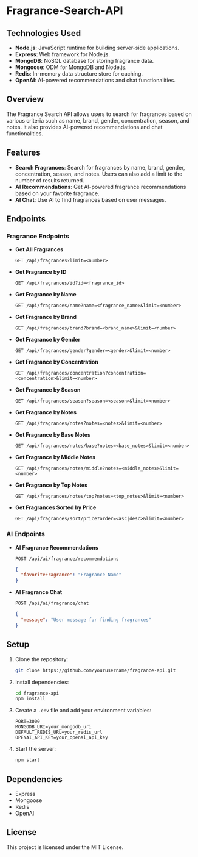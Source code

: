 # Fragrance-Search-API

## Technologies Used

- **Node.js**: JavaScript runtime for building server-side applications.
- **Express**: Web framework for Node.js.
- **MongoDB**: NoSQL database for storing fragrance data.
- **Mongoose**: ODM for MongoDB and Node.js.
- **Redis**: In-memory data structure store for caching.
- **OpenAI**: AI-powered recommendations and chat functionalities.

## Overview

The Fragrance Search API allows users to search for fragrances based on various criteria such as name, brand, gender, concentration, season, and notes. It also provides AI-powered recommendations and chat functionalities.

## Features

- **Search Fragrances**: Search for fragrances by name, brand, gender, concentration, season, and notes. Users can also add a limit to the number of results returned.
- **AI Recommendations**: Get AI-powered fragrance recommendations based on your favorite fragrance.
- **AI Chat**: Use AI to find fragrances based on user messages.

## Endpoints

### Fragrance Endpoints

- **Get All Fragrances**
  ```http
  GET /api/fragrances?limit=<number>
  ```
- **Get Fragrance by ID**
  ```http
  GET /api/fragrances/id?id=<fragrance_id>
  ```
- **Get Fragrance by Name**
  ```http
  GET /api/fragrances/name?name=<fragrance_name>&limit=<number>
  ```
- **Get Fragrance by Brand**
  ```http
  GET /api/fragrances/brand?brand=<brand_name>&limit=<number>
  ```
- **Get Fragrance by Gender**
  ```http
  GET /api/fragrances/gender?gender=<gender>&limit=<number>
  ```
- **Get Fragrance by Concentration**
  ```http
  GET /api/fragrances/concentration?concentration=<concentration>&limit=<number>
  ```
- **Get Fragrance by Season**
  ```http
  GET /api/fragrances/season?season=<season>&limit=<number>
  ```
- **Get Fragrance by Notes**
  ```http
  GET /api/fragrances/notes?notes=<notes>&limit=<number>
  ```
- **Get Fragrance by Base Notes**
  ```http
  GET /api/fragrances/notes/base?notes=<base_notes>&limit=<number>
  ```
- **Get Fragrance by Middle Notes**
  ```http
  GET /api/fragrances/notes/middle?notes=<middle_notes>&limit=<number>
  ```
- **Get Fragrance by Top Notes**
  ```http
  GET /api/fragrances/notes/top?notes=<top_notes>&limit=<number>
  ```
- **Get Fragrances Sorted by Price**
  ```http
  GET /api/fragrances/sort/price?order=<asc|desc>&limit=<number>
  ```

### AI Endpoints

- **AI Fragrance Recommendations**
  ```http
  POST /api/ai/fragrance/recommendations
  ```
  ```json
  {
    "favoriteFragrance": "Fragrance Name"
  }
  ```
- **AI Fragrance Chat**
  ```http
  POST /api/ai/fragrance/chat
  ```
  ```json
  {
    "message": "User message for finding fragrances"
  }
  ```

## Setup

1. Clone the repository:
   ```bash
   git clone https://github.com/yourusername/fragrance-api.git
   ```
2. Install dependencies:
   ```bash
   cd fragrance-api
   npm install
   ```
3. Create a `.env` file and add your environment variables:
   ```env
   PORT=3000
   MONGODB_URI=your_mongodb_uri
   DEFAULT_REDIS_URL=your_redis_url
   OPENAI_API_KEY=your_openai_api_key
   ```
4. Start the server:
   ```bash
   npm start
   ```

## Dependencies

- Express
- Mongoose
- Redis
- OpenAI

## License

This project is licensed under the MIT License.
